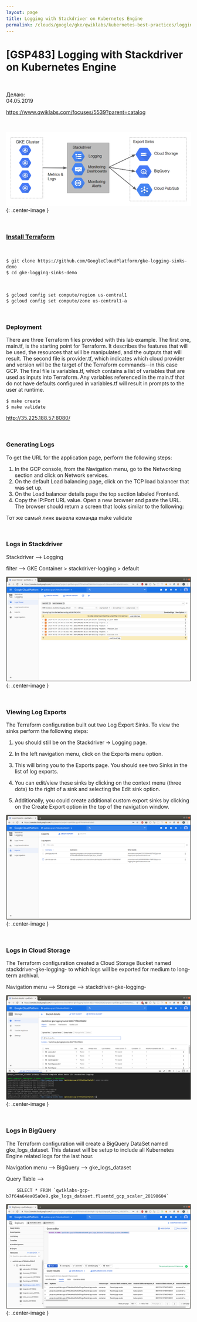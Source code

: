 ```yaml
---
layout: page
title: Logging with Stackdriver on Kubernetes Engine
permalink: /clouds/google/gke/qwiklabs/kubernetes-best-practices/logging-with-stackdriver-on-kubernetes-engine/
---
```


# [GSP483] Logging with Stackdriver on Kubernetes Engine

<br/>

Делаю:  
04.05.2019


https://www.qwiklabs.com/focuses/5539?parent=catalog


<br/>

![Logging with Stackdriver on Kubernetes Engine](/img/clouds/google/gke/qwiklabs/kubernetes-best-practices/logging-with-stackdriver-on-kubernetes-engine/pic1.png "Logging with Stackdriver on Kubernetes Engine"){: .center-image }

<br/>

### [Install Terraform](/devops/automation/terraform/install/)

<br/>

    $ git clone https://github.com/GoogleCloudPlatform/gke-logging-sinks-demo
    $ cd gke-logging-sinks-demo

<br/>

    $ gcloud config set compute/region us-central1
    $ gcloud config set compute/zone us-central1-a

<br/>

### Deployment

There are three Terraform files provided with this lab example. The first one, main.tf, is the starting point for Terraform. It describes the features that will be used, the resources that will be manipulated, and the outputs that will result. The second file is provider.tf, which indicates which cloud provider and version will be the target of the Terraform commands--in this case GCP. The final file is variables.tf, which contains a list of variables that are used as inputs into Terraform. Any variables referenced in the main.tf that do not have defaults configured in variables.tf will result in prompts to the user at runtime.

    $ make create
    $ make validate

http://35.225.188.57:8080/

<br/>

### Generating Logs


To get the URL for the application page, perform the following steps:

1. In the GCP console, from the Navigation menu, go to the Networking section and click on Network services.
2. On the default Load balancing page, click on the TCP load balancer that was set up.
3. On the Load balancer details page the top section labeled Frontend.
4. Copy the IP:Port URL value. Open a new browser and paste the URL. The browser should return a screen that looks similar to the following:

Тот же самый линк вывела команда make validate

<br/>

### Logs in Stackdriver

Stackdriver --> Logging

 filter --> GKE Container > stackdriver-logging > default

 ![Logging with Stackdriver on Kubernetes Engine](/img/clouds/google/gke/qwiklabs/kubernetes-best-practices/logging-with-stackdriver-on-kubernetes-engine/pic2.png "Logging with Stackdriver on Kubernetes Engine"){: .center-image }


<br/>

### Viewing Log Exports


The Terraform configuration built out two Log Export Sinks. To view the sinks perform the following steps:

1. you should still be on the Stackdriver -> Logging page.

2. In the left navigation menu, click on the Exports menu option.

3. This will bring you to the Exports page. You should see two Sinks in the list of log exports.

4. You can edit/view these sinks by clicking on the context menu (three dots) to the right of a sink and selecting the Edit sink option.

5. Additionally, you could create additional custom export sinks by clicking on the Create Export option in the top of the navigation window.

 ![Logging with Stackdriver on Kubernetes Engine](/img/clouds/google/gke/qwiklabs/kubernetes-best-practices/logging-with-stackdriver-on-kubernetes-engine/pic3.png "Logging with Stackdriver on Kubernetes Engine"){: .center-image }


<br/>

### Logs in Cloud Storage

The Terraform configuration created a Cloud Storage Bucket named stackdriver-gke-logging- to which logs will be exported for medium to long-term archival.

Navigation menu --> Storage --> stackdriver-gke-logging-<random-Id>

![Logging with Stackdriver on Kubernetes Engine](/img/clouds/google/gke/qwiklabs/kubernetes-best-practices/logging-with-stackdriver-on-kubernetes-engine/pic4.png "Logging with Stackdriver on Kubernetes Engine"){: .center-image }

<br/>

### Logs in BigQuery

The Terraform configuration will create a BigQuery DataSet named gke_logs_dataset. This dataset will be setup to include all Kubernetes Engine related logs for the last hour.

Navigation menu --> BigQuery --> gke_logs_dataset


Query Table --> 

        SELECT * FROM `qwiklabs-gcp-b7f64a64ea05a0e9.gke_logs_dataset.fluentd_gcp_scaler_20190604`

![Logging with Stackdriver on Kubernetes Engine](/img/clouds/google/gke/qwiklabs/kubernetes-best-practices/logging-with-stackdriver-on-kubernetes-engine/pic5.png "Logging with Stackdriver on Kubernetes Engine"){: .center-image }